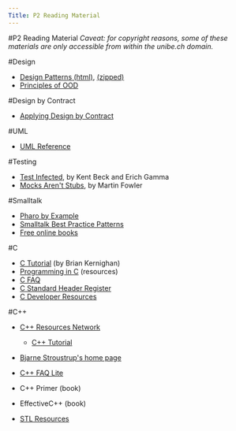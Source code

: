 ```yaml
---
Title: P2 Reading Material
---
```

#P2 Reading Material
*Caveat: for copyright reasons, some of these materials are only accessible from within the unibe.ch domain.*

#Design

- [Design Patterns (html)](http://scgresources.unibe.ch/~scg/Literature/Books/GOF/contfso.htm), [(zipped)](http://scgresources.unibe.ch/~scg/Literature/Books/GOF.zip)
-  [Principles of OOD](http://www.butunclebob.com/ArticleS.UncleBob.PrinciplesOfOod)

#Design by Contract

-  [Applying Design by Contract](http://se.ethz.ch/~meyer/publications/computer/contract.pdf)

#UML

- [UML Reference](http://scgresources.unibe.ch/~scg/Literature/Books/Rumb99aUMLreference.pdf)

#Testing

-  [Test Infected](http://junit.sourceforge.net/doc/testinfected/testing.htm), by Kent Beck and Erich Gamma
-  [Mocks Aren't Stubs](http://martinfowler.com/articles/mocksArentStubs.html), by Martin Fowler

#Smalltalk

-  [Pharo by Example](http://pharobyexample.org)
-  [Smalltalk Best Practice Patterns](http://scgresources.unibe.ch/Literature/Books/Beck97aDraftSmalltalkBestPracticePatterns.pdf)
-  [Free online books](http://www.iam.unibe.ch/~ducasse/FreeBooks.html)

#C

-  [C Tutorial](http://www.lysator.liu.se/c/bwk-tutor.html) (by Brian Kernighan)
-  [Programming in C](http://www.lysator.liu.se/c/) (resources)
-  [C FAQ](http://www.eskimo.com/~scs/C-faq/top.html)
-  [C Standard Header Register](http://www.fh-fulda.de/~klingebiel/c-stdlib/headreg.htm)
-  [C Developer Resources](http://wiht.link/c-developer)

#C\+\+

-  [C\+\+ Resources Network](http://www.cplusplus.com/)
	-  [C\+\+ Tutorial](http://www.cplusplus.com/doc/tutorial/)

-  [Bjarne Stroustrup's home page](http://www.stroustrup.com/)
-  [C\+\+ FAQ Lite](http://www.parashift.com/c++-faq-lite/)
-  C\+\+ Primer (book)
-  EffectiveC\+\+ (book)
-  [STL Resources](http://www.cs.rpi.edu/~musser/stl-book/)
